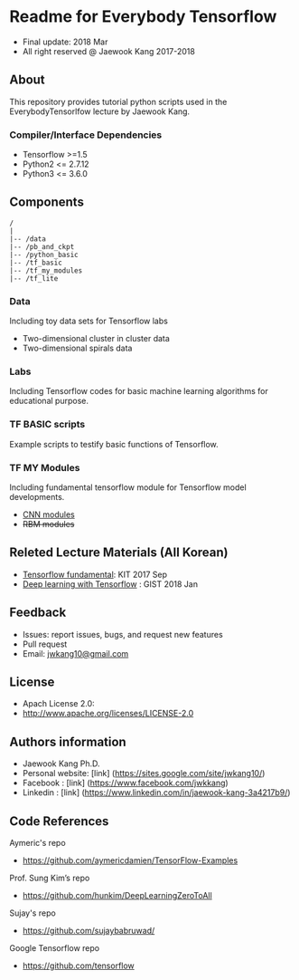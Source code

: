 Readme for Everybody Tensorflow  
==================================
- Final update: 2018 Mar 
- All right reserved @ Jaewook Kang 2017-2018


## About
This repository provides tutorial python scripts used in the EverybodyTensorlfow lecture by Jaewook Kang.


### Compiler/Interface Dependencies
- Tensorflow >=1.5
- Python2 <= 2.7.12
- Python3 <= 3.6.0


## Components
```
/
|
|-- /data
|-- /pb_and_ckpt
|-- /python_basic
|-- /tf_basic
|-- /tf_my_modules
|-- /tf_lite
```

### Data
Including toy data sets for Tensorflow labs
- Two-dimensional cluster in cluster data
- Two-dimensional spirals data

### Labs
Including Tensorflow codes for basic machine learning algorithms
for educational purpose.


### TF BASIC scripts
Example scripts to testify basic functions of Tensorflow.               

### TF MY Modules
Including fundamental tensorflow module for Tensorflow model developments.
- [CNN modules](https://github.com/jwkanggist/EveryBodyTensorFlow/tree/master/tf_my_modules/cnn)
- ~~RBM modules~~

## Releted Lecture Materials (All Korean)
- [Tensorflow fundamental](https://drive.google.com/open?id=0B44EO5r4F3SsazFXWnZnUUxLekU): KIT 2017 Sep
- [Deep learning with Tensorflow](https://drive.google.com/drive/u/1/folders/1Q1GXw_7rwZhxmMTCbJDLaQrkn0l-6k_M) : GIST 2018 Jan


## Feedback 
- Issues: report issues, bugs, and request new features
- Pull request
- Email: jwkang10@gmail.com

## License
- Apach License 2.0: 
- http://www.apache.org/licenses/LICENSE-2.0


## Authors information 
- Jaewook Kang Ph.D.
- Personal website: [link] (https://sites.google.com/site/jwkang10/)
- Facebook : [link] (https://www.facebook.com/jwkkang)
- Linkedin : [link] (https://www.linkedin.com/in/jaewook-kang-3a4217b9/)


## Code References
Aymeric's repo
- https://github.com/aymericdamien/TensorFlow-Examples

Prof. Sung Kim’s repo
- https://github.com/hunkim/DeepLearningZeroToAll   

Sujay's repo
- https://github.com/sujaybabruwad/

Google Tensorflow repo
- https://github.com/tensorflow